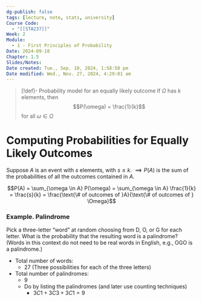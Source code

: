 ```yaml
---
dg-publish: false
tags: [lecture, note, stats, university]
Course Code:
  - "[[STA237]]"
Week: 2
Module:
  - 1 - First Principles of Probability
Date: 2024-09-10
Chapter: 1.5
Slides/Notes: 
Date created: Tue., Sep. 10, 2024, 1:58:50 pm
Date modified: Wed., Nov. 27, 2024, 4:29:01 am
---
```


> [!def]- Probability model for an equally likely outcome
> If $\Omega$ has $k$ elements, then $$P(\omega) = \frac{1}{k}$$for all $\omega \in \Omega$

# Computing Probabilities for Equally Likely Outcomes

Suppose $A$ is an event with $s$ elements, with $s \leq k$.
$\implies P(A)$ is the sum of the probabilities of all the outcomes contained in $A$.

$$P(A) = \sum_{\omega \in A} P(\omega) = \sum_{\omega \in A} \frac{1}{k} = \frac{s}{k} = \frac{\text{\# of outcomes of }A}{\text{\# of outcomes of } \Omega}$$

### Example. Palindrome

Pick a three-letter “word” at random choosing from D, O, or G for each letter. What is the probability that the resulting word is a palindrome? (Words in this context do not need to be real words in English, e.g., OGO is a palindrome.)

- Total number of words:
    - 27 (Three possibilities for each of the three letters)
- Total number of palindromes:
    - 9
    - Do by listing the palindromes (and later use counting techniques)
        - $3C1 + 3C3 + 3C1 = 9$

